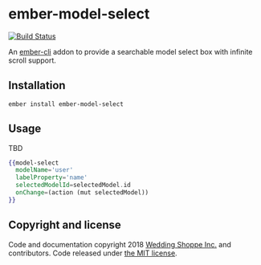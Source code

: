 ember-model-select
==============================================================================
[![Build Status](https://travis-ci.org/weddingshoppe/ember-model-select.svg?branch=master)](https://travis-ci.org/weddingshoppe/ember-model-select)

An [ember-cli](http://www.ember-cli.com) addon to provide a searchable model select box with infinite scroll support.

Installation
------------------------------------------------------------------------------

```
ember install ember-model-select
```


Usage
------------------------------------------------------------------------------

TBD

```hbs
{{model-select
  modelName='user'
  labelProperty='name'
  selectedModelId=selectedModel.id
  onChange=(action (mut selectedModel))
}}
```

## Copyright and license

Code and documentation copyright 2018 [Wedding Shoppe Inc.](http://www.weddingshoppeinc.com) and contributors. Code released under [the MIT license](LICENSE.md).
